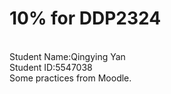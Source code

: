 # 10% for DDP2324<br>
<br>
Student Name:Qingying Yan<br>
Student ID:5547038
<br>
Some practices from Moodle.<br>
